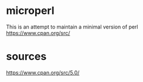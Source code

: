 # microperl

This is an attempt to maintain a minimal version of perl
https://www.cpan.org/src/

# sources
https://www.cpan.org/src/5.0/
